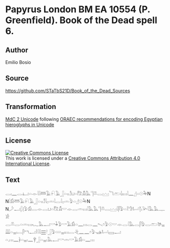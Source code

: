 # Papyrus London BM EA 10554 (P. Greenfield). Book of the Dead spell 6.

## Author 

Emilio Bosio

## Source 

https://github.com/STaTbS21D/Book_of_the_Dead_Sources

## Transformation 

[MdC 2 Unicode](https://statbs21d.github.io/mdc2unicode.html) following [ORAEC recommendations for encoding Egyptian hieroglyphs in Unicode](https://github.com/oraec/recommendations-encoding-hieroglyphs)

## License 

<a rel="license" href="http://creativecommons.org/licenses/by/4.0/"><img alt="Creative Commons License" style="border-width:0" src="https://i.creativecommons.org/l/by/4.0/88x31.png" /></a><br />This work is licensed under a <a rel="license" href="http://creativecommons.org/licenses/by/4.0/">Creative Commons Attribution 4.0 International License</a>.

## Text 

<hiero><rubrum>𓂋𓏤𓈖𓂋𓂞𓏏𓁹𓇋𓇋𓆷𓄿𓍯𓄿𓃀𓏏𓏭𓀾𓂓𓏏𓀗𓀋𓅓𓊹𓌨𓂋𓈉𓆓𓂧𓌃𓏤𓏥𓇋𓈖</rubrum>𓊨𓏏𓇳𓅆N<br>
N𓇋𓀁𓆷𓄿𓍯𓄿𓃀𓏏𓏭𓀾𓇋𓊪𓏛𓇋𓂋𓇋𓊪𓏛𓅱𓏏𓊨𓇳𓅆N<br>
N𓌳𓂝𓆄𓊤𓅱𓀁𓂋𓁹𓂋𓂓𓏏𓀗𓀋𓎟𓁹𓂋𓏛𓏥𓇋𓅓𓅓𓊹𓌨𓂋𓈉𓇋𓋴𓅱𓏏𓎛𓀝𓂡𓉽𓏤𓅪𓇋𓅓𓅓𓊃𓀀<br>
𓂋𓌨𓂋𓏏𓏛𓏥𓆑𓅓𓂝𓎡𓇓𓅱𓎡𓄿𓀁𓏏𓈖𓏥𓂋𓈖𓍇𓏌𓅱𓇳𓎟𓁹𓂋𓇋𓅓𓂋𓋴𓅱𓂋𓂧𓌗𓈇𓇏𓏏𓈇𓏤𓂋𓋴𓎔𓂝𓎛𓇋𓇋𓈗𓎗𓃀𓅱𓄲𓈇𓏤𓏥𓂋𓂙𓈖𓈖𓏌𓅱𓊛𓂡𓈙𓂝<br>
𓏏𓈒𓏥𓈖𓋀𓏏𓈇𓏤𓈖𓋁𓃀𓏏𓈇𓏤𓅓𓂝𓎡𓏛𓎡𓄿𓀁𓏏𓈖𓏥<br></hiero>
